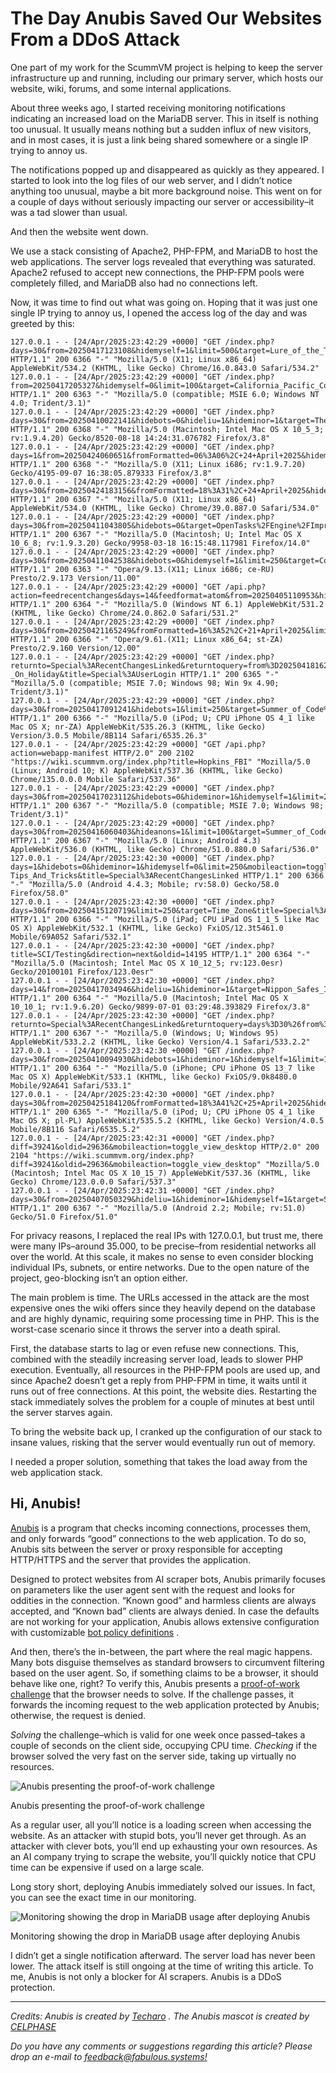 # The Day Anubis Saved Our Websites From a DDoS Attack

One part of my work for the ScummVM project is helping to keep the server infrastructure up and running, including our primary server, which hosts our website, wiki, forums, and some internal applications.

About three weeks ago, I started receiving monitoring notifications indicating an increased load on the MariaDB server. This in itself is nothing too unusual. It usually means nothing but a sudden influx of new visitors, and in most cases, it is just a link being shared somewhere or a single IP trying to annoy us.

The notifications popped up and disappeared as quickly as they appeared. I started to look into the log files of our web server, and I didn’t notice anything too unusual, maybe a bit more background noise. This went on for a couple of days without seriously impacting our server or accessibility–it was a tad slower than usual.

And then the website went down.

We use a stack consisting of Apache2, PHP-FPM, and MariaDB to host the web applications. The server logs revealed that everything was saturated. Apache2 refused to accept new connections, the PHP-FPM pools were completely filled, and MariaDB also had no connections left.

Now, it was time to find out what was going on. Hoping that it was just one single IP trying to annoy us, I opened the access log of the day and was greeted by this:

    127.0.0.1 - - [24/Apr/2025:23:42:29 +0000] "GET /index.php?days=30&from=20250417123108&hidemyself=1&limit=500&target=Lure_of_the_Temptress&title=Special%3ARecentChangesLinked HTTP/1.1" 200 6366 "-" "Mozilla/5.0 (X11; Linux x86_64) AppleWebKit/534.2 (KHTML, like Gecko) Chrome/16.0.843.0 Safari/534.2"
    127.0.0.1 - - [24/Apr/2025:23:42:29 +0000] "GET /index.php?from=20250417205327&hidemyself=0&limit=100&target=California_Pacific_Computer_Company&title=Special%3ARecentChangesLinked HTTP/1.1" 200 6363 "-" "Mozilla/5.0 (compatible; MSIE 6.0; Windows NT 4.0; Trident/3.1)"
    127.0.0.1 - - [24/Apr/2025:23:42:29 +0000] "GET /index.php?days=30&from=20250410022141&hidebots=0&hideliu=1&hideminor=1&target=The_Big_Red_Adventure&title=Special%3ARecentChangesLinked HTTP/1.1" 200 6368 "-" "Mozilla/5.0 (Macintosh; Intel Mac OS X 10_5_3; rv:1.9.4.20) Gecko/8520-08-18 14:24:31.076782 Firefox/3.8"
    127.0.0.1 - - [24/Apr/2025:23:42:29 +0000] "GET /index.php?days=1&from=20250424060651&fromFormatted=06%3A06%2C+24+April+2025&hideminor=1&limit=100&target=RAMA&title=Special%3ARecentChangesLinked HTTP/1.1" 200 6368 "-" "Mozilla/5.0 (X11; Linux i686; rv:1.9.7.20) Gecko/4195-09-07 16:38:05.879333 Firefox/3.8"
    127.0.0.1 - - [24/Apr/2025:23:42:29 +0000] "GET /index.php?days=30&from=20250424183156&fromFormatted=18%3A31%2C+24+April+2025&hideminor=1&limit=250&target=AGOS%2FVersions&title=Special%3ARecentChangesLinked HTTP/1.1" 200 6367 "-" "Mozilla/5.0 (X11; Linux x86_64) AppleWebKit/534.0 (KHTML, like Gecko) Chrome/39.0.887.0 Safari/534.0"
    127.0.0.1 - - [24/Apr/2025:23:42:29 +0000] "GET /index.php?days=30&from=20250411043805&hidebots=0&target=OpenTasks%2FEngine%2FImprove_WME&title=Special%3ARecentChangesLinked HTTP/1.1" 200 6367 "-" "Mozilla/5.0 (Macintosh; U; Intel Mac OS X 10_6_8; rv:1.9.3.20) Gecko/9958-03-18 16:15:48.117981 Firefox/14.0"
    127.0.0.1 - - [24/Apr/2025:23:42:29 +0000] "GET /index.php?days=30&from=20250411042538&hidebots=0&hidemyself=1&limit=250&target=Compiling_ScummVM%2FPlayStation_Portable&title=Special%3ARecentChangesLinked HTTP/1.1" 200 6363 "-" "Opera/9.13.(X11; Linux i686; ce-RU) Presto/2.9.173 Version/11.00"
    127.0.0.1 - - [24/Apr/2025:23:42:29 +0000] "GET /api.php?action=feedrecentchanges&days=14&feedformat=atom&from=20250405110953&hidebots=1&hidemyself=1&limit=50&target=Summer_of_Code%2FGSoC2010&urlversion=1 HTTP/1.1" 200 6364 "-" "Mozilla/5.0 (Windows NT 6.1) AppleWebKit/531.2 (KHTML, like Gecko) Chrome/24.0.862.0 Safari/531.2"
    127.0.0.1 - - [24/Apr/2025:23:42:29 +0000] "GET /index.php?days=30&from=20250421165249&fromFormatted=16%3A52%2C+21+April+2025&limit=100&target=Template%3AMain_Contact&title=Special%3ARecentChangesLinked HTTP/1.1" 200 6366 "-" "Opera/9.61.(X11; Linux x86_64; st-ZA) Presto/2.9.160 Version/12.00"
    127.0.0.1 - - [24/Apr/2025:23:42:29 +0000] "GET /index.php?returnto=Special%3ARecentChangesLinked&returntoquery=from%3D20250418162237%26fromFormatted%3D16%253A22%252C%2B18%2BApril%2B2025%26hidemyself%3D1%26target%3DAGIWiki%252FAl_Pond_-_On_Holiday&title=Special%3AUserLogin HTTP/1.1" 200 6365 "-" "Mozilla/5.0 (compatible; MSIE 7.0; Windows 98; Win 9x 4.90; Trident/3.1)"
    127.0.0.1 - - [24/Apr/2025:23:42:29 +0000] "GET /index.php?days=30&from=20250417091241&hidebots=1&limit=250&target=Summer_of_Code%2FApplication%2F2007&title=Special%3ARecentChangesLinked HTTP/1.1" 200 6366 "-" "Mozilla/5.0 (iPod; U; CPU iPhone OS 4_1 like Mac OS X; nr-ZA) AppleWebKit/535.26.3 (KHTML, like Gecko) Version/3.0.5 Mobile/8B114 Safari/6535.26.3"
    127.0.0.1 - - [24/Apr/2025:23:42:29 +0000] "GET /api.php?action=webapp-manifest HTTP/2.0" 200 2102 "https://wiki.scummvm.org/index.php?title=Hopkins_FBI" "Mozilla/5.0 (Linux; Android 10; K) AppleWebKit/537.36 (KHTML, like Gecko) Chrome/135.0.0.0 Mobile Safari/537.36"
    127.0.0.1 - - [24/Apr/2025:23:42:29 +0000] "GET /index.php?days=30&from=20250417023112&hidebots=0&hideminor=1&hidemyself=1&limit=250&target=AGIWiki%2FSpecial_flags&title=Special%3ARecentChangesLinked HTTP/1.1" 200 6367 "-" "Mozilla/5.0 (compatible; MSIE 7.0; Windows 98; Trident/3.1)"
    127.0.0.1 - - [24/Apr/2025:23:42:29 +0000] "GET /index.php?days=30&from=20250416060403&hideanons=1&limit=100&target=Summer_of_Code%2FApplication%2F2007&title=Special%3ARecentChangesLinked HTTP/1.1" 200 6367 "-" "Mozilla/5.0 (Linux; Android 4.3) AppleWebKit/536.0 (KHTML, like Gecko) Chrome/51.0.880.0 Safari/536.0"
    127.0.0.1 - - [24/Apr/2025:23:42:30 +0000] "GET /index.php?days=1&hidebots=0&hideminor=1&hidemyself=0&limit=250&mobileaction=toggle_view_mobile&target=HOWTO-Tips_And_Tricks&title=Special%3ARecentChangesLinked HTTP/1.1" 200 6366 "-" "Mozilla/5.0 (Android 4.4.3; Mobile; rv:58.0) Gecko/58.0 Firefox/58.0"
    127.0.0.1 - - [24/Apr/2025:23:42:30 +0000] "GET /index.php?days=30&from=20250415120719&limit=250&target=Time_Zone&title=Special%3ARecentChangesLinked HTTP/1.1" 200 6366 "-" "Mozilla/5.0 (iPad; CPU iPad OS 1_1_5 like Mac OS X) AppleWebKit/532.1 (KHTML, like Gecko) FxiOS/12.3t5461.0 Mobile/69A052 Safari/532.1"
    127.0.0.1 - - [24/Apr/2025:23:42:30 +0000] "GET /index.php?title=SCI/Testing&direction=next&oldid=14195 HTTP/1.1" 200 6364 "-" "Mozilla/5.0 (Macintosh; Intel Mac OS X 10_12_5; rv:123.0esr) Gecko/20100101 Firefox/123.0esr"
    127.0.0.1 - - [24/Apr/2025:23:42:30 +0000] "GET /index.php?days=14&from=20250417034946&hideliu=1&hideminor=1&target=Nippon_Safes_Inc.&title=Special%3ARecentChangesLinked HTTP/1.1" 200 6364 "-" "Mozilla/5.0 (Macintosh; Intel Mac OS X 10_10_1; rv:1.9.6.20) Gecko/9899-07-01 03:29:48.393829 Firefox/3.8"
    127.0.0.1 - - [24/Apr/2025:23:42:30 +0000] "GET /index.php?returnto=Special%3ARecentChangesLinked&returntoquery=days%3D30%26from%3D20250410005945%26hidebots%3D1%26hideminor%3D1%26hidemyself%3D1%26target%3DUser%253ASpookypeanut&title=Special%3AUserLogin HTTP/1.1" 200 6367 "-" "Mozilla/5.0 (Windows; U; Windows 95) AppleWebKit/533.2.2 (KHTML, like Gecko) Version/4.1 Safari/533.2.2"
    127.0.0.1 - - [24/Apr/2025:23:42:30 +0000] "GET /index.php?days=30&from=20250410094930&hidebots=1&hideminor=1&hidemyself=1&limit=100&target=Loom&title=Special%3ARecentChangesLinked HTTP/1.1" 200 6364 "-" "Mozilla/5.0 (iPhone; CPU iPhone OS 13_7 like Mac OS X) AppleWebKit/533.1 (KHTML, like Gecko) FxiOS/9.0k8480.0 Mobile/92A641 Safari/533.1"
    127.0.0.1 - - [24/Apr/2025:23:42:30 +0000] "GET /index.php?days=30&from=20250425184120&fromFormatted=18%3A41%2C+25+April+2025&hideminor=1&hidemyself=1&target=Indiana_Jones_and_the_Fate_of_Atlantis&title=Special%3ARecentChangesLinked HTTP/1.1" 200 6365 "-" "Mozilla/5.0 (iPod; U; CPU iPhone OS 4_1 like Mac OS X; pl-PL) AppleWebKit/535.5.2 (KHTML, like Gecko) Version/4.0.5 Mobile/8B116 Safari/6535.5.2"
    127.0.0.1 - - [24/Apr/2025:23:42:31 +0000] "GET /index.php?diff=39241&oldid=29636&mobileaction=toggle_view_desktop HTTP/2.0" 200 2104 "https://wiki.scummvm.org/index.php?diff=39241&oldid=29636&mobileaction=toggle_view_desktop" "Mozilla/5.0 (Macintosh; Intel Mac OS X 10_15_7) AppleWebKit/537.36 (KHTML, like Gecko) Chrome/123.0.0.0 Safari/537.3"
    127.0.0.1 - - [24/Apr/2025:23:42:31 +0000] "GET /index.php?days=30&from=20250407050329&hideliu=1&hideminor=1&hidemyself=1&target=Summer_of_Code%2FGSoC_Ideas_2020&title=Special%3ARecentChangesLinked HTTP/1.1" 200 6367 "-" "Mozilla/5.0 (Android 2.2; Mobile; rv:51.0) Gecko/51.0 Firefox/51.0"
    

For privacy reasons, I replaced the real IPs with 127.0.0.1, but trust me, there were many IPs–around 35.000, to be precise–from residential networks all over the world. At this scale, it makes no sense to even consider blocking individual IPs, subnets, or entire networks. Due to the open nature of the project, geo-blocking isn’t an option either.

The main problem is time. The URLs accessed in the attack are the most expensive ones the wiki offers since they heavily depend on the database and are highly dynamic, requiring some processing time in PHP. This is the worst-case scenario since it throws the server into a death spiral.

First, the database starts to lag or even refuse new connections. This, combined with the steadily increasing server load, leads to slower PHP execution. Eventually, all resources in the PHP-FPM pools are used up, and since Apache2 doesn’t get a reply from PHP-FPM in time, it waits until it runs out of free connections. At this point, the website dies. Restarting the stack immediately solves the problem for a couple of minutes at best until the server starves again.

To bring the website back up, I cranked up the configuration of our stack to insane values, risking that the server would eventually run out of memory.

I needed a proper solution, something that takes the load away from the web application stack.

## Hi, Anubis!

[Anubis](https://anubis.techaro.lol/) is a program that checks incoming connections, processes them, and only forwards “good” connections to the web application. To do so, Anubis sits between the server or proxy responsible for accepting HTTP/HTTPS and the server that provides the application.

Designed to protect websites from AI scraper bots, Anubis primarily focuses on parameters like the user agent sent with the request and looks for oddities in the connection. “Known good” and harmless clients are always accepted, and “Known bad” clients are always denied. In case the defaults are not working for your application, Anubis allows extensive configuration with customizable [bot policy definitions](https://anubis.techaro.lol/docs/admin/policies) .

And then, there’s the in-between, the part where the real magic happens. Many bots disguise themselves as standard browsers to circumvent filtering based on the user agent. So, if something claims to be a browser, it should behave like one, right? To verify this, Anubis presents a [proof-of-work challenge](https://anubis.techaro.lol/docs/design/why-proof-of-work/) that the browser needs to solve. If the challenge passes, it forwards the incoming request to the web application protected by Anubis; otherwise, the request is denied.

_Solving_ the challenge–which is valid for one week once passed–takes a couple of seconds on the client side, occupying CPU time. _Checking_ if the browser solved the very fast on the server side, taking up virtually no resources.

![Anubis presenting the proof-of-work challenge](https://fabulous.systems/posts/2025/05/anubis-saved-our-websites-from-a-ddos-attack/anubis_in_action.webp)

Anubis presenting the proof-of-work challenge

As a regular user, all you’ll notice is a loading screen when accessing the website. As an attacker with stupid bots, you’ll never get through. As an attacker with clever bots, you’ll end up exhausting your own resources. As an AI company trying to scrape the website, you’ll quickly notice that CPU time can be expensive if used on a large scale.

Long story short, deploying Anubis immediately solved our issues. In fact, you can see the exact time in our monitoring.

![Monitoring showing the drop in MariaDB usage after deploying Anubis](https://fabulous.systems/posts/2025/05/anubis-saved-our-websites-from-a-ddos-attack/database_load.webp)

Monitoring showing the drop in MariaDB usage after deploying Anubis

I didn’t get a single notification afterward. The server load has never been lower. The attack itself is still ongoing at the time of writing this article. To me, Anubis is not only a blocker for AI scrapers. Anubis is a DDoS protection.

* * *

_Credits: Anubis is created by [Techaro](https://techaro.lol/) . The Anubis mascot is created by [CELPHASE](https://bsky.app/profile/celphase.bsky.social)_

_Do you have any comments or suggestions regarding this article? Please drop an e-mail to [feedback@fabulous.systems!](mailto:feedback@fabulous.systems?subject=Feedback:%20'The%20Day%20Anubis%20Saved%20Our%20Websites%20From%20a%20DDoS%20Attack')_